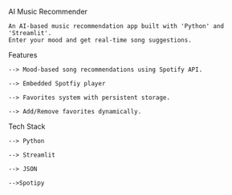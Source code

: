 AI Music Recommender

    An AI-based music recommendation app built with 'Python' and 'Streamlit'.
    Enter your mood and get real-time song suggestions.

Features

    --> Mood-based song recommendations using Spotify API.

    --> Embedded Spotfiy player

    --> Favorites system with persistent storage.

    --> Add/Remove favorites dynamically.

Tech Stack

    --> Python

    --> Streamlit

    --> JSON
    
    -->Spotipy
